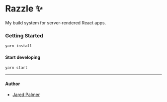 # Razzle ✨

My build system for server-rendered React apps. 

### Getting Started

```bash
yarn install
```

#### Start developing

```bash
yarn start
```

---
#### Author
- [Jared Palmer](https://twitter.com/jaredpalmer)